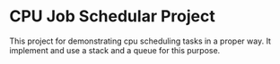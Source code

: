 # CPU Job Schedular Project
This project for demonstrating cpu scheduling tasks in a proper way.
It implement and use a stack and a queue for this purpose.